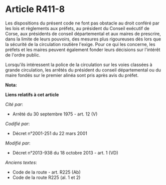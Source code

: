# Article R411-8

Les dispositions du présent code ne font pas obstacle au droit conféré par les lois et règlements aux préfets, au président
du Conseil exécutif de Corse, aux présidents de conseil départemental et aux maires de prescrire, dans la limite de leurs
pouvoirs, des mesures plus rigoureuses dès lors que la sécurité de la circulation routière l'exige. Pour ce qui les concerne,
les préfets et les maires peuvent également fonder leurs décisions sur l'intérêt de l'ordre public. 

Lorsqu'ils intéressent la police de la circulation sur les voies classées à grande circulation, les arrêtés du président du
conseil départemental ou du maire fondés sur le premier alinéa sont pris après avis du préfet.

**Nota:**



**Liens relatifs à cet article**

_Cité par_:

  - Arrêté du 30 septembre 1975 - art. 12 (V)

_Codifié par_:

  - Décret n°2001-251 du 22 mars 2001

_Modifié par_:

  - Décret n°2013-938 du 18 octobre 2013 - art. 1 (VD)

_Anciens textes_:

  - Code de la route - art. R225 (Ab)
  - Code de la route R225 (al. 1 et 2)
